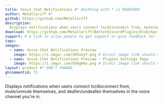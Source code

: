 ```yaml
---
title: Voice Chat Notifications #* Anything with * is REQUIRED
author: Metalloriff #*
github: https://github.com/Metalloriff
description:
  Displays notifications when users connect to/disconnect from, mute/unmute themselves, and deafen/undeafen themselves in the voice channel you're in.
download: https://github.com/Metalloriff/BetterDiscordPlugins/blob/master/VoiceChatNotifications.plugin.js #* Github isn't required but if it isn't used then further inspection will happen
support: # A link to allow people to get support or give feedback for the Plugin
tags:
images:
  - name: Voice Chat Notifications Preview
    image: https://i.imgur.com/XOVoeyY.png # Direct image link should only be used here. Imgur isn't required but if it isn't used then further inspection will happen
  - name: Voice Chat Notifications Preview - Plugins Settings Page
    image: https://i.imgur.com/936gHmy.png # Direct image link should only be used here. Imgur isn't required but if it isn't used then further inspection will happen
layout: product #* DON'T CHANGE
ghcommentid: 72
---
```

Displays notifications when users connect to/disconnect from, mute/unmute themselves, and deafen/undeafen themselves in the voice channel you're in.